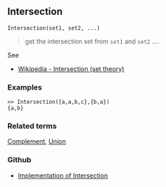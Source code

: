 ## Intersection

```
Intersection(set1, set2, ...)
```

> get the intersection set from `set1` and `set2` ....

See
* [Wikipedia - Intersection (set theory)](https://en.wikipedia.org/wiki/Intersection_(set_theory)) 

### Examples

```
>> Intersection({a,a,b,c},{b,a})
{a,b}
```

### Related terms 
[Complement](Complement.md), [Union](Union.md)  

### Github

* [Implementation of Intersection](https://github.com/axkr/symja_android_library/blob/master/symja_android_library/matheclipse-core/src/main/java/org/matheclipse/core/builtin/ListFunctions.java#L3094) 
